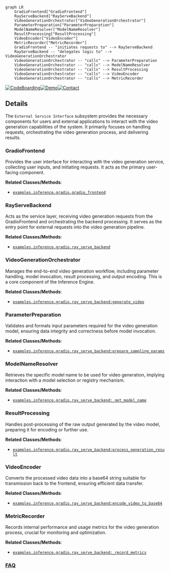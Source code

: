 ```mermaid
graph LR
    GradioFrontend["GradioFrontend"]
    RayServeBackend["RayServeBackend"]
    VideoGenerationOrchestrator["VideoGenerationOrchestrator"]
    ParameterPreparation["ParameterPreparation"]
    ModelNameResolver["ModelNameResolver"]
    ResultProcessing["ResultProcessing"]
    VideoEncoder["VideoEncoder"]
    MetricRecorder["MetricRecorder"]
    GradioFrontend -- "initiates requests to" --> RayServeBackend
    RayServeBackend -- "delegates logic to" --> VideoGenerationOrchestrator
    VideoGenerationOrchestrator -- "calls" --> ParameterPreparation
    VideoGenerationOrchestrator -- "calls" --> ModelNameResolver
    VideoGenerationOrchestrator -- "calls" --> ResultProcessing
    VideoGenerationOrchestrator -- "calls" --> VideoEncoder
    VideoGenerationOrchestrator -- "calls" --> MetricRecorder
```

[![CodeBoarding](https://img.shields.io/badge/Generated%20by-CodeBoarding-9cf?style=flat-square)](https://github.com/CodeBoarding/GeneratedOnBoardings)[![Demo](https://img.shields.io/badge/Try%20our-Demo-blue?style=flat-square)](https://www.codeboarding.org/demo)[![Contact](https://img.shields.io/badge/Contact%20us%20-%20contact@codeboarding.org-lightgrey?style=flat-square)](mailto:contact@codeboarding.org)

## Details

The `External Service Interface` subsystem provides the necessary components for users and external applications to interact with the video generation capabilities of the system. It primarily focuses on handling requests, orchestrating the video generation process, and delivering results.

### GradioFrontend
Provides the user interface for interacting with the video generation service, collecting user inputs, and initiating requests. It acts as the primary user-facing component.


**Related Classes/Methods**:

- <a href="https://github.com/hao-ai-lab/FastVideo/blob/main/examples/inference/gradio/gradio_frontend.py" target="_blank" rel="noopener noreferrer">`examples.inference.gradio.gradio_frontend`</a>


### RayServeBackend
Acts as the service layer, receiving video generation requests from the GradioFrontend and orchestrating the backend processing. It serves as the entry point for external requests into the video generation pipeline.


**Related Classes/Methods**:

- <a href="https://github.com/hao-ai-lab/FastVideo/blob/main/examples/inference/gradio/ray_serve_backend.py" target="_blank" rel="noopener noreferrer">`examples.inference.gradio.ray_serve_backend`</a>


### VideoGenerationOrchestrator
Manages the end-to-end video generation workflow, including parameter handling, model invocation, result processing, and output encoding. This is a core component of the Inference Engine.


**Related Classes/Methods**:

- <a href="https://github.com/hao-ai-lab/FastVideo/blob/main/examples/inference/gradio/ray_serve_backend.py" target="_blank" rel="noopener noreferrer">`examples.inference.gradio.ray_serve_backend:generate_video`</a>


### ParameterPreparation
Validates and formats input parameters required for the video generation model, ensuring data integrity and correctness before model invocation.


**Related Classes/Methods**:

- <a href="https://github.com/hao-ai-lab/FastVideo/blob/main/examples/inference/gradio/ray_serve_backend.py" target="_blank" rel="noopener noreferrer">`examples.inference.gradio.ray_serve_backend:prepare_sampling_params`</a>


### ModelNameResolver
Retrieves the specific model name to be used for video generation, implying interaction with a model selection or registry mechanism.


**Related Classes/Methods**:

- <a href="https://github.com/hao-ai-lab/FastVideo/blob/main/examples/inference/gradio/ray_serve_backend.py" target="_blank" rel="noopener noreferrer">`examples.inference.gradio.ray_serve_backend:_get_model_name`</a>


### ResultProcessing
Handles post-processing of the raw output generated by the video model, preparing it for encoding or further use.


**Related Classes/Methods**:

- <a href="https://github.com/hao-ai-lab/FastVideo/blob/main/examples/inference/gradio/ray_serve_backend.py" target="_blank" rel="noopener noreferrer">`examples.inference.gradio.ray_serve_backend:process_generation_result`</a>


### VideoEncoder
Converts the processed video data into a base64 string suitable for transmission back to the frontend, ensuring efficient data transfer.


**Related Classes/Methods**:

- <a href="https://github.com/hao-ai-lab/FastVideo/blob/main/examples/inference/gradio/ray_serve_backend.py" target="_blank" rel="noopener noreferrer">`examples.inference.gradio.ray_serve_backend:encode_video_to_base64`</a>


### MetricRecorder
Records internal performance and usage metrics for the video generation process, crucial for monitoring and optimization.


**Related Classes/Methods**:

- <a href="https://github.com/hao-ai-lab/FastVideo/blob/main/examples/inference/gradio/ray_serve_backend.py" target="_blank" rel="noopener noreferrer">`examples.inference.gradio.ray_serve_backend:_record_metrics`</a>




### [FAQ](https://github.com/CodeBoarding/GeneratedOnBoardings/tree/main?tab=readme-ov-file#faq)